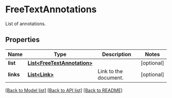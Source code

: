 ﻿
# FreeTextAnnotations
List of annotations.

## Properties
Name | Type | Description | Notes
------------ | ------------- | ------------- | -------------
**list** | [**List&lt;FreeTextAnnotation&gt;**](FreeTextAnnotation.md) |  | [optional]
**links** | [**List&lt;Link&gt;**](Link.md) | Link to the document. | [optional]


[[Back to Model list]](../../README.md#documentation-for-models) [[Back to API list]](../../README.md#documentation-for-api-endpoints) [[Back to README]](../../README.md)



